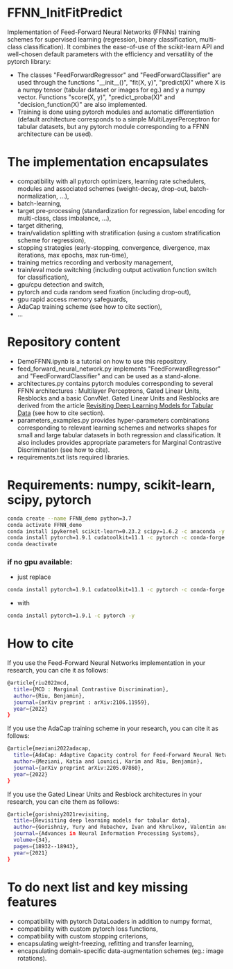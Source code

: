 # FFNN_InitFitPredict
Implementation of Feed-Forward Neural Networks (FFNNs) training schemes for supervised learning (regression, binary classification, multi-class classification). It combines the ease-of-use of the scikit-learn API and well-chosen default parameters with the efficiency and versatility of the pytorch library: 
- The classes "FeedForwardRegressor" and "FeedForwardClassifier" are used through the functions "\_\_init\_\_()", "fit(X, y)", "predict(X)" where X is a numpy tensor (tabular dataset or images for eg.) and y a numpy vector. Functions "score(X, y)", "predict_proba(X)" and "decision_function(X)" are also implemented.
- Training is done using pytorch modules and automatic differentiation (default architecture corresponds to a simple MultiLayerPerceptron for tabular datasets, but any pytorch module corresponding to a FFNN architecture can be used). 

# The implementation encapsulates
- compatibility with all pytorch optimizers, learning rate schedulers, modules and associated schemes (weight-decay, drop-out, batch-normalization, ...),
- batch-learning,
- target pre-processing (standardization for regression, label encoding for multi-class, class imbalance, ...),
- target dithering,
- train/validation splitting with stratification (using a custom stratification scheme for regression), 
- stopping strategies (early-stopping, convergence, divergence, max iterations, max epochs, max run-time),
- training metrics recording and verbosity management,
- train/eval mode switching (including output activation function switch for classification),
- gpu/cpu detection and switch,
- pytorch and cuda random seed fixation (including drop-out),
- gpu rapid access memory safeguards,
- AdaCap training scheme (see how to cite section),
- ...

# Repository content

- DemoFFNN.ipynb is a tutorial on how to use this repository.
- feed_forward_neural_network.py implements "FeedForwardRegressor" and "FeedForwardClassifier" and can be used as a stand-alone. 
- architectures.py contains pytorch modules corresponding to several FFNN architectures : Multilayer Perceptrons, Gated Linear Units, Resblocks and a basic ConvNet. Gated Linear Units and Resblocks are derived from the article [Revisiting Deep Learning Models for Tabular Data](https://arxiv.org/abs/2106.11959) (see how to cite section).
- parameters_examples.py provides hyper-parameters combinations corresponding to relevant learning schemes and networks shapes for small and large tabular datasets in both regression and classification. It also includes provides appropriate parameters for Marginal Contrastive Discrimination (see how to cite).
- requirements.txt lists required libraries.

# Requirements: numpy, scikit-learn, scipy, pytorch

```bash
conda create --name FFNN_demo python=3.7
conda activate FFNN_demo
conda install ipykernel scikit-learn=0.23.2 scipy=1.6.2 -c anaconda -y
conda install pytorch=1.9.1 cudatoolkit=11.1 -c pytorch -c conda-forge -y 
conda deactivate
```

### if no gpu available:
- just replace 
```bash
conda install pytorch=1.9.1 cudatoolkit=11.1 -c pytorch -c conda-forge -y
```
- with 
```bash
conda install pytorch=1.9.1 -c pytorch -y
```

# How to cite

If you use the Feed-Forward Neural Networks implementation in your research, you can cite it as follows:
```bash
@article{riu2022mcd,
  title={MCD : Marginal Contrastive Discrimination},
  author={Riu, Benjamin},
  journal={arXiv preprint : arXiv:2106.11959},
  year={2022}
}
```

If you use the AdaCap training scheme in your research, you can cite it as follows:
```bash
@article{meziani2022adacap,
  title={AdaCap: Adaptive Capacity control for Feed-Forward Neural Networks},
  author={Meziani, Katia and Lounici, Karim and Riu, Benjamin},
  journal={arXiv preprint arXiv:2205.07860},
  year={2022}
}
```

If you use the Gated Linear Units and Resblock architectures in your research, you can cite them as follows:
```bash
@article{gorishniy2021revisiting,
  title={Revisiting deep learning models for tabular data},
  author={Gorishniy, Yury and Rubachev, Ivan and Khrulkov, Valentin and Babenko, Artem},
  journal={Advances in Neural Information Processing Systems},
  volume={34},
  pages={18932--18943},
  year={2021}
}
```

# To do next list and key missing features

- compatibility with pytorch DataLoaders in addition to numpy format,
- compatibility with custom pytorch loss functions,
- compatibility with custom stopping criterions,
- encapsulating weight-freezing, refitting and transfer learning,
- encapsulating domain-specific data-augmentation schemes (eg.: image rotations).
